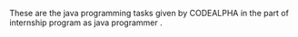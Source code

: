 These are the java programming tasks given by CODEALPHA in the part of internship program as java programmer .
